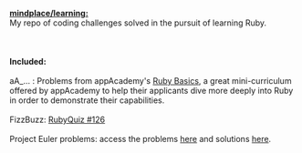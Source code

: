 <b><u>mindplace/learning:</b></u> <br />
My repo of coding challenges solved in the pursuit of learning Ruby. <br />
<br />
<br />
<br />
<b>Included:</b> <br />
<br />
aA_... : Problems from appAcademy's [Ruby Basics](http://prepwork.appacademy.io/mini-curriculum/), a great mini-curriculum offered by appAcademy to help their applicants dive more deeply into Ruby in order to demonstrate their capabilities. <br /> 
<br />
FizzBuzz: [RubyQuiz #126](http://rubyquiz.com/quiz126.html) <br />
<br />
Project Euler problems: access the problems [here](https://projecteuler.net/archives) and solutions [here](https://code.google.com/p/projecteuler-solutions/wiki/ProjectEulerSolutions). <br />

